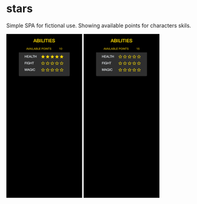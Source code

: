 # stars

Simple SPA for fictional use. Showing available points for characters skils.

<img src="./screenshots/scr1.png" width="200px" alt="screenshot1">
<img src="./screenshots/scr2.png" width="200px" alt="screenshot2">
